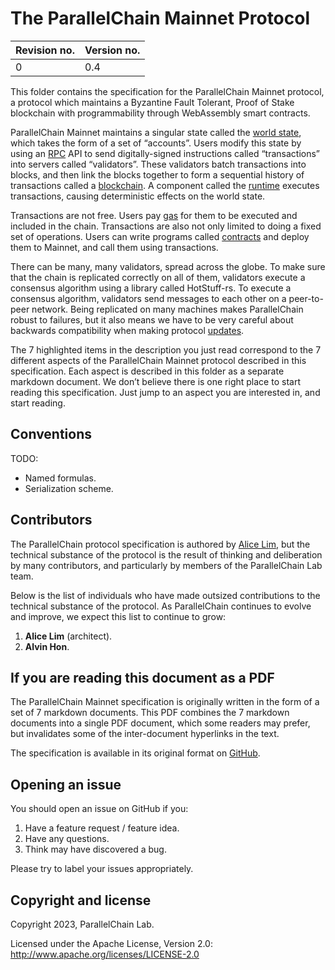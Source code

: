 # The ParallelChain Mainnet Protocol

|Revision no.|Version no.|
|---|---|
|0|0.4|

This folder contains the specification for the ParallelChain Mainnet protocol, a protocol which maintains a Byzantine Fault Tolerant, Proof of Stake blockchain with programmability through WebAssembly smart contracts.

ParallelChain Mainnet maintains a singular state called the [world state](World%20State.md), which takes the form of a set of “accounts”. Users modify this state by using an [RPC](RPC.md) API to send digitally-signed instructions called “transactions” into servers called “validators”. These validators batch transactions into blocks, and then link the blocks together to form a sequential history of transactions called a [blockchain](Blockchain.md). A component called the [runtime](Runtime.md) executes transactions, causing deterministic effects on the world state.

Transactions are not free. Users pay [gas](Gas.md) for them to be executed and included in the chain. Transactions are also not only limited to doing a fixed set of operations. Users can write programs called [contracts](Contracts.md) and deploy them to Mainnet, and call them using transactions.

There can be many, many validators, spread across the globe. To make sure that the chain is replicated correctly on all of them, validators execute a consensus algorithm using a library called HotStuff-rs. To execute a consensus algorithm, validators send messages to each other on a peer-to-peer network. Being replicated on many machines makes ParallelChain robust to failures, but it also means we have to be very careful about backwards compatibility when making protocol [updates](Updates.md).

The 7 highlighted items in the description you just read correspond to the 7 different aspects of the ParallelChain Mainnet protocol described in this specification. Each aspect is described in this folder as a separate markdown document. We don’t believe there is one right place to start reading this specification. Just jump to an aspect you are interested in, and start reading.

## Conventions 

TODO:
- Named formulas.
- Serialization scheme.

## Contributors

The ParallelChain protocol specification is authored by [Alice Lim](https://github.com/lyulka), but the technical substance of the protocol is the result of thinking and deliberation by many contributors, and particularly by members of the ParallelChain Lab team.

Below is the list of individuals who have made outsized contributions to the technical substance of the protocol. As ParallelChain continues to evolve and improve, we expect this list to continue to grow:
1. **Alice Lim** (architect).
2. **Alvin Hon**.

## If you are reading this document as a PDF

The ParallelChain Mainnet specification is originally written in the form of a set of 7 markdown documents. This PDF combines the 7 markdown documents into a single PDF document, which some readers may prefer, but invalidates some of the inter-document hyperlinks in the text. 

The specification is available in its original format on [GitHub](http://github.com/parallelchain-io/parallelchain-specification).

## Opening an issue

You should open an issue on GitHub if you:
1. Have a feature request / feature idea.
2. Have any questions.
3. Think may have discovered a bug.

Please try to label your issues appropriately.



## Copyright and license

Copyright 2023, ParallelChain Lab.

Licensed under the Apache License, Version 2.0: http://www.apache.org/licenses/LICENSE-2.0

